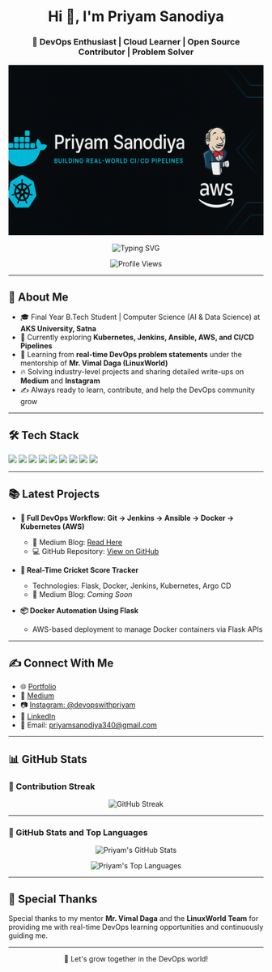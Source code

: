 <h1 align="center">Hi 👋, I'm Priyam Sanodiya</h1>
<h3 align="center">🚀 DevOps Enthusiast | Cloud Learner | Open Source Contributor | Problem Solver</h3>

<p align="center">
  <img src="https://github.com/priyam930/priyam930/blob/main/banner.png" alt="Priyam's Banner" />
</p>

<p align="center">
  <img src="https://readme-typing-svg.demolab.com/?lines=DevOps%20Practitioner;Cloud%20Learner;CI/CD%20Pipeline%20Builder;Kubernetes%20Explorer;Problem%20Solver&center=true&width=500&height=50" alt="Typing SVG" />
</p>

<p align="center">
  <img src="https://komarev.com/ghpvc/?username=priyamsanodiya340&label=Profile%20views&color=0e75b6&style=flat" alt="Profile Views" />
</p>

---

## 🚀 About Me

- 🎓 Final Year B.Tech Student | Computer Science (AI & Data Science) at **AKS University, Satna**
- 🔨 Currently exploring **Kubernetes, Jenkins, Ansible, AWS, and CI/CD Pipelines**
- 🌱 Learning from **real-time DevOps problem statements** under the mentorship of **Mr. Vimal Daga (LinuxWorld)**
- 🔥 Solving industry-level projects and sharing detailed write-ups on **Medium** and **Instagram**
- ✍️ Always ready to learn, contribute, and help the DevOps community grow

---

## 🛠️ Tech Stack

<p align="left">
  <img src="https://img.shields.io/badge/AWS-232F3E?style=for-the-badge&logo=amazonaws&logoColor=white" />
  <img src="https://img.shields.io/badge/Docker-2496ED?style=for-the-badge&logo=docker&logoColor=white" />
  <img src="https://img.shields.io/badge/Kubernetes-326CE5?style=for-the-badge&logo=kubernetes&logoColor=white" />
  <img src="https://img.shields.io/badge/Jenkins-D24939?style=for-the-badge&logo=jenkins&logoColor=white" />
  <img src="https://img.shields.io/badge/Ansible-EE0000?style=for-the-badge&logo=ansible&logoColor=white" />
  <img src="https://img.shields.io/badge/Linux-FCC624?style=for-the-badge&logo=linux&logoColor=black" />
  <img src="https://img.shields.io/badge/Git-F05032?style=for-the-badge&logo=git&logoColor=white" />
  <img src="https://img.shields.io/badge/GitHub-181717?style=for-the-badge&logo=github&logoColor=white" />
  <img src="https://img.shields.io/badge/Python-3776AB?style=for-the-badge&logo=python&logoColor=white" />
</p>

---

## 📚 Latest Projects

- **🔗 Full DevOps Workflow: Git → Jenkins → Ansible → Docker → Kubernetes (AWS)**
  - 🚀 Medium Blog: [Read Here](https://medium.com/@priyamsanodiya340/full-devops-workflow-git-jenkins-ansible-docker-kubernetes-with-ssh-setup-on-aws-625b2c2f0ba6)
  - 💻 GitHub Repository: [View on GitHub](https://github.com/priyam930/Full-DevOps-Workflow--Git-Jenkins-Ansible-Docker-Kubernetes)

- **🏏 Real-Time Cricket Score Tracker**
  - Technologies: Flask, Docker, Jenkins, Kubernetes, Argo CD
  - 📄 Medium Blog: *Coming Soon*

- **📦 Docker Automation Using Flask**
  - AWS-based deployment to manage Docker containers via Flask APIs

---

## ✍️ Connect With Me

- 🌐 [Portfolio](https://priyam-sanodiya.netlify.app/)
- 📄 [Medium](https://medium.com/@priyamsanodiya340)
- 📷 [Instagram: @devopswithpriyam](https://www.instagram.com/priyam_sanodiya/)
- 💼 [LinkedIn](https://www.linkedin.com/in/priyam-sanodiya/)
- 📧 Email: priyamsanodiya340@gmail.com

---

## 📊 GitHub Stats

### 🚀 Contribution Streak
<p align="center">
  <img src="https://github-readme-streak-stats.herokuapp.com/?user=priyamsanodiya340&theme=tokyonight&hide_border=true" alt="GitHub Streak" />
</p>

---

### 🚀 GitHub Stats and Top Languages
<p align="center">
  <img src="https://github-readme-stats.vercel.app/api?username=priyamsanodiya340&show_icons=true&theme=tokyonight" alt="Priyam's GitHub Stats" />
</p>

<p align="center">
  <img src="https://github-readme-stats.vercel.app/api/top-langs/?username=priyamsanodiya340&layout=compact&theme=tokyonight" alt="Priyam's Top Languages" />
</p>

---

## 🙏 Special Thanks

Special thanks to my mentor **Mr. Vimal Daga** and the **LinuxWorld Team** for providing me with real-time DevOps learning opportunities and continuously guiding me.

---

<p align="center">
  🚀 Let's grow together in the DevOps world!
</p>
